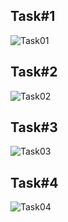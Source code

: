 ## Task#1
![Task01](https://github.com/talharusman/spring2024/assets/142867808/44870e08-086b-4e0d-bd1d-7effa20b142c)
## Task#2
![Task02](https://github.com/talharusman/spring2024/assets/142867808/e2b98faf-5648-4d02-a1ca-f4e7f9bac6fb)
## Task#3
![Task03](https://github.com/talharusman/spring2024/assets/142867808/92977f64-fecf-43e3-a3b1-b6a7eb93399b)
## Task#4
![Task04](https://github.com/talharusman/spring2024/assets/142867808/9563f0ea-125e-41ba-8b0f-d566f1306262)
